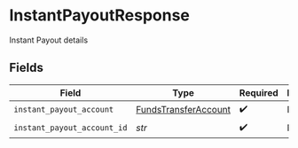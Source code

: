 # InstantPayoutResponse

Instant Payout details


## Fields

| Field                                                               | Type                                                                | Required                                                            | Description                                                         |
| ------------------------------------------------------------------- | ------------------------------------------------------------------- | ------------------------------------------------------------------- | ------------------------------------------------------------------- |
| `instant_payout_account`                                            | [FundsTransferAccount](../../models/shared/fundstransferaccount.md) | :heavy_check_mark:                                                  | N/A                                                                 |
| `instant_payout_account_id`                                         | *str*                                                               | :heavy_check_mark:                                                  | N/A                                                                 |